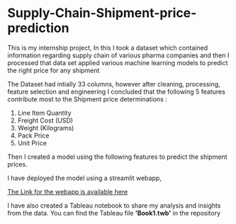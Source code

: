 # Supply-Chain-Shipment-price-prediction
This is my internship project, In this I took a dataset which contained information regarding supply chain of various pharma companies and then I processed that data set applied various machine learning models to predict the right price for any shipment

The Dataset had intially 33 columns, however after cleaning, processing, feature selection and engineering I concluded that the following 5 features contribute most to the Shipment price determinations :

1. Line Item Quantity
2. Freight Cost (USD)
3. Weight (Kilograms)
4. Pack Price
5. Unit Price

Then I created a model using the following features to predict the shipment prices.

I have deployed the model using a streamlit webapp, 

[The Link for the webapp is available here](https://tanmaysk001-supply-chain-shipment-price-pr-prices-webapp-e8eji9.streamlit.app/)

I have also created a Tableau notebook to share my analysis and insights from the data. You can find the Tableau file **'Book1.twb'** in the repository

